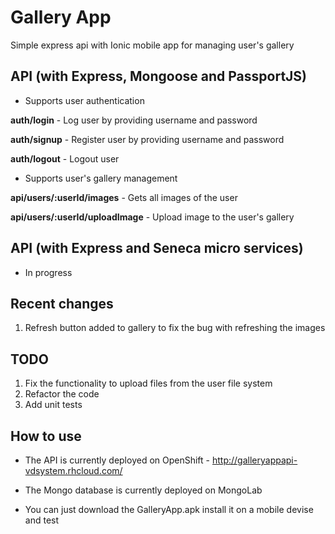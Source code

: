 # Gallery App
Simple express api with Ionic mobile app for managing user's gallery

## API (with Express, Mongoose and PassportJS)
- Supports user authentication

 **auth/login** - Log user by providing username and password

 **auth/signup** - Register user by providing username and password

 **auth/logout** - Logout user

- Supports user's gallery management

 **api/users/:userId/images** - Gets all images of the user

 **api/users/:userId/uploadImage** - Upload image to the user's gallery

## API (with Express and Seneca micro services)
- In progress

## Recent changes
1. Refresh button added to gallery to fix the bug with refreshing the images

## TODO
1. Fix the functionality to upload files from the user file system
2. Refactor the code
3. Add unit tests

## How to use
- The API is currently deployed on OpenShift - http://galleryappapi-vdsystem.rhcloud.com/
- The Mongo database is currently deployed on MongoLab

- You can just download the GalleryApp.apk install it on a mobile devise and test
